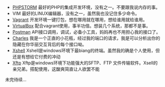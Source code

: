  
- [PHPSTORM][1]
  最好的PHP的集成开发环境，没有之一。不要跟我说内存的事。
- VIM
  最好的LINUX编辑器，没有之一，虽然我也没记住多少命令。
- [Vagrant][2] 
  开发环境一键打包，想在哪用就在哪用，想给谁用就给谁用。
- [VirtualBox][3]
  配合vagrant使用，事半功倍。想装几个系统，那都不是事。
- [Postman][4]
  API接口调用，调试，必备小工具，妈妈再也不用担心我的接口了。
- [Charles][5]
  我是一个正直的小花瓶，经过我的端口的请求，我是可以分析出你的隐藏在你华丽交互背后的每个接口呦。
- [Xshell][6]
  Xshell是windows环境下最biang的终端。虽然我的确是个人使用，但还是有想给它付费的冲动
- [Xftp][7]
  Xftp是windows环境下功能强大的SFTP、FTP 文件传输软件。Xsell的亲兄弟。搭配使用，这酸爽简直让人欲罢不能


未完待续...


  [1]: https://www.jetbrains.com/phpstorm/
  [2]: https://www.vagrantup.com/
  [3]: https://www.virtualbox.org/wiki/Downloads
  [4]: https://chrome.google.com/webstore/detail/postman/fhbjgbiflinjbdggehcddcbncdddomop?hl=zh-CN
  [5]: https://www.charlesproxy.com/
  [6]: http://www.netsarang.com/products/xsh_overview.html
  [7]: http://www.netsarang.com/products/xfp_overview.html
